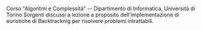 Corso "Algoritmi e Complessità" -- Dipartimento di Informatica, Università di Torino 
Sorgenti discussi a lezione a proposito dell'implementazione di euristiche di Backtracknig per risolvere problemi intrattabili.
